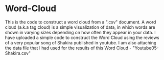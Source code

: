 # Word-Cloud
This is the code to construct a word cloud from a ".csv" document.
A word cloud (a.k.a tag cloud) is a simple visualization of data, in which words are shown in varying sizes depending on how often they appear in your data. I have uploaded a simple code to construct the Word Cloud using the reviews of a very popular song of Shakira published in youtube. I am also attaching the data file that I had used for the results of this Word Cloud - "Youtube05-Shakira.csv"
